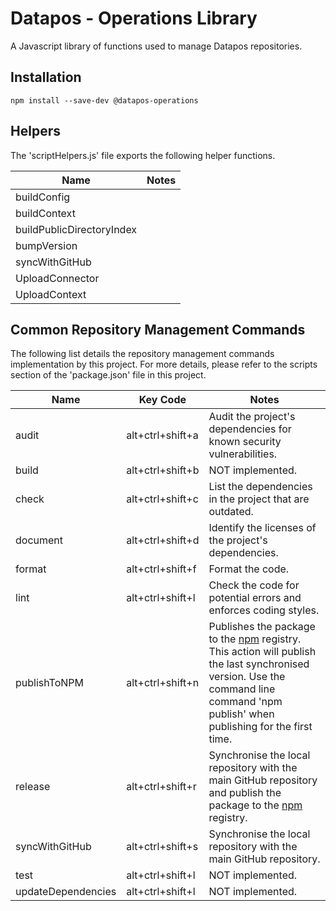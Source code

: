 # Datapos - Operations Library

A Javascript library of functions used to manage Datapos repositories.

## Installation

```
npm install --save-dev @datapos-operations
```

## Helpers

The 'scriptHelpers.js' file exports the following helper functions.

| Name                      | Notes |
| ------------------------- | ----- |
| buildConfig               |       |
| buildContext              |       |
| buildPublicDirectoryIndex |       |
| bumpVersion               |       |
| syncWithGitHub            |       |
| UploadConnector           |       |
| UploadContext             |       |

## Common Repository Management Commands

The following list details the repository management commands implementation by this project. For more details, please refer to the scripts section of the 'package.json' file in this project.

| Name               | Key Code         | Notes                                                                                                                                                                                                       |
| ------------------ | ---------------- | ----------------------------------------------------------------------------------------------------------------------------------------------------------------------------------------------------------- |
| audit              | alt+ctrl+shift+a | Audit the project's dependencies for known security vulnerabilities.                                                                                                                                        |
| build              | alt+ctrl+shift+b | NOT implemented.                                                                                                                                                                                            |
| check              | alt+ctrl+shift+c | List the dependencies in the project that are outdated.                                                                                                                                                     |
| document           | alt+ctrl+shift+d | Identify the licenses of the project's dependencies.                                                                                                                                                        |
| format             | alt+ctrl+shift+f | Format the code.                                                                                                                                                                                            |
| lint               | alt+ctrl+shift+l | Check the code for potential errors and enforces coding styles.                                                                                                                                             |
| publishToNPM       | alt+ctrl+shift+n | Publishes the package to the [npm](https://www.npmjs.com/) registry. This action will publish the last synchronised version. Use the command line command 'npm publish' when publishing for the first time. |
| release            | alt+ctrl+shift+r | Synchronise the local repository with the main GitHub repository and publish the package to the [npm](https://www.npmjs.com/) registry.                                                                     |
| syncWithGitHub     | alt+ctrl+shift+s | Synchronise the local repository with the main GitHub repository.                                                                                                                                           |
| test               | alt+ctrl+shift+l | NOT implemented.                                                                                                                                                                                            |
| updateDependencies | alt+ctrl+shift+l | NOT implemented.                                                                                                                                                                                            |
